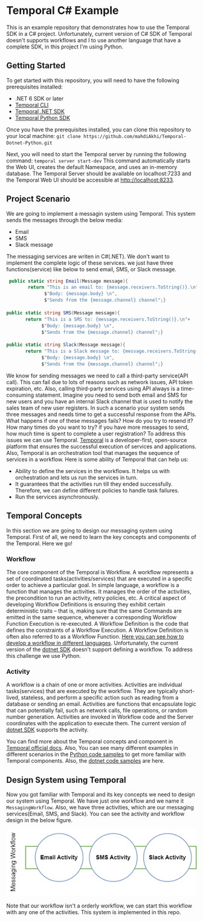 # Temporal C# Example
This is an example repository that demonstrates how to use the Temporal SDK in a C# project. Unfortunately, current version of C# SDK of Temporal doesn't supports workflows and I to use another language that have a complete SDK, in this project I'm using Python.

## Getting Started
To get started with this repository, you will need to have the following prerequisites installed:
- .NET 6 SDK or later
- [Temporal CLI](https://docs.temporal.io/application-development/foundations#run-a-development-server)
- [Temporal .NET SDK](https://github.com/temporalio/sdk-dotnet/)
- [Temporal Python SDK](https://github.com/temporalio/sdk-python)

Once you have the prerequisites installed, you can clone this repository to your local machine:
`git clone https://github.com/mahdiAkhi/Temporal-Dotnet-Python.git`

Next, you will need to start the Temporal server by running the following command:
`temporal server start-dev`
This command automatically starts the Web UI, creates the default Namespace, and uses an in-memory database. The Temporal Server should be available on localhost:7233 and the Temporal Web UI should be accessible at [http://localhost:8233](http://localhost:8233).

## Project Scenario
We are going to implement a messagin system using Temporal. This system sends the messages through the below media:
- Email
- SMS
- Slack message

The messaging services are writen in C#(.NET). We don't want to implement the complete logic of these services. we just have three functions(service) like below to send email, SMS, or Slack message.

```csharp
 public static string Email(Message message){
        return "This is an email to: {message.receivers.ToString()}.\n"+
              $"Body: {message.body} \n", 
              $"Sends from the {message.channel} channel";}
        
public static string SMS(Message message){
       return "This is a SMS to: {message.receivers.ToString()}.\n"+
             $"Body: {message.body} \n", 
             $"Sends from the {message.channel} channel";}
        
public static string Slack(Message message){
       return "This is a Slack message to: {message.receivers.ToString()}.\n"+
             $"Body: {message.body} \n", 
             $"Sends from the {message.channel} channel";}
```
        
We know for sending messages we need to call a third-party service(API call). This can fail due to lots of reasons such as network issues, API token expiration, etc. 
Also, calling third-party services using API always is a time-consuming statement. Imagine you need to send both email and SMS for new users and you have an internal Slack channel that is used to notify the sales team of new user registers. In such a scenario your system sends three messages and needs time to get a successful response from the APIs. What happens if one of these messages fails? How do you try to resend it? How many times do you want to try? if you have more messages to send, how much time is spent to complete a user registration?
To address this issues we can use Temporal.
[Temporal](https://temporal.io) is a developer-first, open-source platform that ensures the successful execution of services and applications. Also, Temporal is an orchestration tool that manages the sequence of services in a workflow. Here is some ability of Temporal that can help us:

- Ability to define the services in the workflows. It helps us with orchestration and lets us run the services in turn.
- It guarantees that the activities run till they ended successfully. Therefore, we can define different policies to handle task failures.
- Run the services asynchronously.

## Temporal Concepts
In this section we are going to design our messaging system using Temporal. First of all, we need to learn the key concepts and components of the Temporal. Here we go!

### Workflow
The core component of the Temporal is Workflow.  A workflow represents a set of coordinated tasks(activities/services) that are executed in a specific order to achieve a particular goal. In simple language, a workflow is a function that manages the activities. It manages the order of the activities, the precondition to run an activity, retry policies, etc. A critical aspect of developing Workflow Definitions is ensuring they exhibit certain deterministic traits – that is, making sure that the same Commands are emitted in the same sequence, whenever a corresponding Workflow Function Execution is re-executed.
A Workflow Definition is the code that defines the constraints of a Workflow Execution. A Workflow Definition is often also referred to as a Workflow Function. [Here you can see how to develop a workflow in different languages](https://docs.temporal.io/application-development/foundations#develop-workflows).
Unfortunately, the current version of the [dotnet SDK](https://github.com/temporalio/sdk-dotnet) doesn't support defining a workflow. To address this challenge we use Python.

### Activity
A workflow is a chain of one or more activities. Activities are individual tasks(services) that are executed by the workflow. They are typically short-lived, stateless, and perform a specific action such as reading from a database or sending an email. Activities are functions that encapsulate logic that can potentially fail, such as network calls, file operations, or random number generation. Activities are invoked in Workflow code and the Server coordinates with the application to execute them. The current version of [dotnet SDK](https://github.com/temporalio/sdk-dotnet) supports the activity.

You can find more about the Temporal concepts and component in [Temporal official docs](https://docs.temporal.io/workflows). Also, You can see many different examples in different scenarios in the [Python code samples](https://github.com/temporalio/samples-python) to get more familiar with Temporal components. Also, the [dotnet code samples](https://github.com/temporalio/samples-dotnet) are here.

## Design System using Temporal
Now you got familiar with Temporal and its key concepts we need to design our system using Temporal. 
We have just one workflow and we name it `MessagingWorkflow`. Also, we have three activities, which are our messaging services(Email, SMS, and Slack).
You can see the activity and workflow design in the below figure.
<p align="center">
 <img src="https://github.com/mahdiAkhi/Tempora-DotNet-Python/blob/main/blob/design.png" />
</p>


Note that our workflow isn't a orderly workflow, we can start this workflow with any one of the activities.
This system is implemented in this repo.
